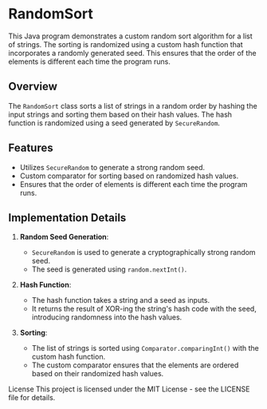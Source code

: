 RandomSort
==========

This Java program demonstrates a custom random sort algorithm for a list of strings. The sorting is randomized using a custom hash function that incorporates a randomly generated seed. This ensures that the order of the elements is different each time the program runs.

Overview
--------

The `RandomSort` class sorts a list of strings in a random order by hashing the input strings and sorting them based on their hash values. The hash function is randomized using a seed generated by `SecureRandom`.

Features
--------

-   Utilizes `SecureRandom` to generate a strong random seed.
-   Custom comparator for sorting based on randomized hash values.
-   Ensures that the order of elements is different each time the program runs.

Implementation Details
----------------------

1.  **Random Seed Generation**:

    -   `SecureRandom` is used to generate a cryptographically strong random seed.
    -   The seed is generated using `random.nextInt()`.
2.  **Hash Function**:

    -   The hash function takes a string and a seed as inputs.
    -   It returns the result of XOR-ing the string's hash code with the seed, introducing randomness into the hash values.
3.  **Sorting**:

    -   The list of strings is sorted using `Comparator.comparingInt()` with the custom hash function.
    -   The custom comparator ensures that the elements are ordered based on their randomized hash values.
 
License
This project is licensed under the MIT License - see the LICENSE file for details.
